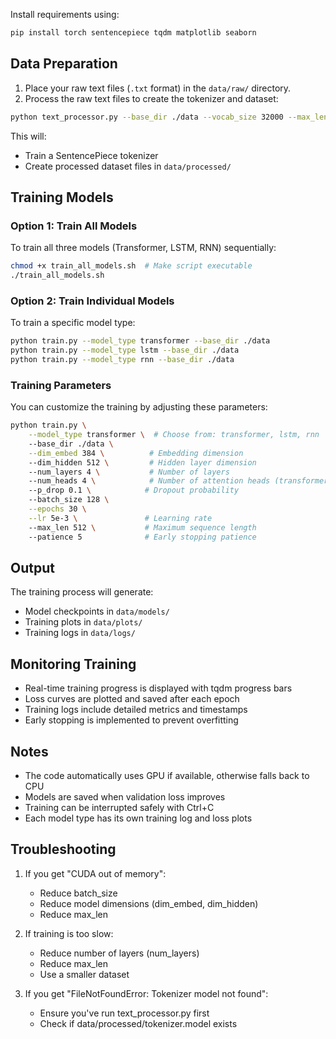

Install requirements using:
```bash
pip install torch sentencepiece tqdm matplotlib seaborn
```

## Data Preparation

1. Place your raw text files (`.txt` format) in the `data/raw/` directory.
2. Process the raw text files to create the tokenizer and dataset:

```bash
python text_processor.py --base_dir ./data --vocab_size 32000 --max_len 512
```

This will:
- Train a SentencePiece tokenizer
- Create processed dataset files in `data/processed/`

## Training Models

### Option 1: Train All Models

To train all three models (Transformer, LSTM, RNN) sequentially:

```bash
chmod +x train_all_models.sh  # Make script executable
./train_all_models.sh
```

### Option 2: Train Individual Models

To train a specific model type:

```bash
python train.py --model_type transformer --base_dir ./data
python train.py --model_type lstm --base_dir ./data
python train.py --model_type rnn --base_dir ./data
```

### Training Parameters

You can customize the training by adjusting these parameters:

```bash
python train.py \
    --model_type transformer \  # Choose from: transformer, lstm, rnn
    --base_dir ./data \
    --dim_embed 384 \          # Embedding dimension
    --dim_hidden 512 \         # Hidden layer dimension
    --num_layers 4 \           # Number of layers
    --num_heads 4 \            # Number of attention heads (transformer only)
    --p_drop 0.1 \            # Dropout probability
    --batch_size 128 \
    --epochs 30 \
    --lr 5e-3 \               # Learning rate
    --max_len 512 \           # Maximum sequence length
    --patience 5              # Early stopping patience
```

## Output

The training process will generate:

- Model checkpoints in `data/models/`
- Training plots in `data/plots/`
- Training logs in `data/logs/`

## Monitoring Training

- Real-time training progress is displayed with tqdm progress bars
- Loss curves are plotted and saved after each epoch
- Training logs include detailed metrics and timestamps
- Early stopping is implemented to prevent overfitting

## Notes

- The code automatically uses GPU if available, otherwise falls back to CPU
- Models are saved when validation loss improves
- Training can be interrupted safely with Ctrl+C
- Each model type has its own training log and loss plots

## Troubleshooting

1. If you get "CUDA out of memory":
   - Reduce batch_size
   - Reduce model dimensions (dim_embed, dim_hidden)
   - Reduce max_len

2. If training is too slow:
   - Reduce number of layers (num_layers)
   - Reduce max_len
   - Use a smaller dataset

3. If you get "FileNotFoundError: Tokenizer model not found":
   - Ensure you've run text_processor.py first
   - Check if data/processed/tokenizer.model exists
